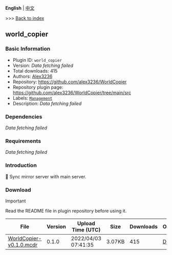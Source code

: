 **English** | [中文](readme-zh_cn.md)

\>\>\> [Back to index](/readme.md)

## world_copier

### Basic Information

- Plugin ID: `world_copier`
- Version: *Data fetching failed*
- Total downloads: 415
- Authors: [Alex3236](https://github.com/alex3236)
- Repository: https://github.com/alex3236/WorldCopier
- Repository plugin page: https://github.com/alex3236/WorldCopier/tree/main/src
- Labels: [`Management`](/labels/management/readme.md)
- Description: *Data fetching failed*

### Dependencies

*Data fetching failed*

### Requirements

*Data fetching failed*

### Introduction

🔄 Sync mirror server with main server.

### Download

> [!IMPORTANT]
> Read the README file in plugin repository before using it.

| File | Version | Upload Time (UTC) | Size | Downloads | Operations |
| --- | --- | --- | --- | --- | --- |
| [WorldCopier-v0.1.0.mcdr](https://github.com/alex3236/WorldCopier/releases/tag/v0.1.0) | 0.1.0 | 2022/04/03 07:41:35 | 3.07KB | 415 | [Download](https://github.com/alex3236/WorldCopier/releases/download/v0.1.0/WorldCopier-v0.1.0.mcdr) |

